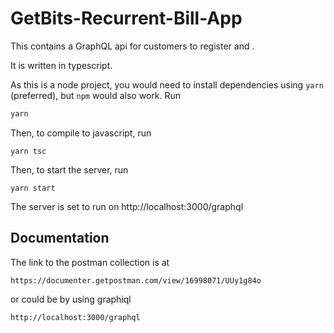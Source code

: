 # GetBits-Recurrent-Bill-App

This contains a GraphQL api for customers to register and .

It is written in typescript.

As this is a node project, you would need to install dependencies using `yarn` (preferred), but `npm` would also work. Run

```bash
yarn
```

Then, to compile to javascript, run

```
yarn tsc
```

Then, to start the server, run

```
yarn start
```

The server is set to run on http://localhost:3000/graphql


## Documentation

The link to the postman collection is at

```
https://documenter.getpostman.com/view/16998071/UUy1g84o
```

or could be by using graphiql

```
http://localhost:3000/graphql
```
